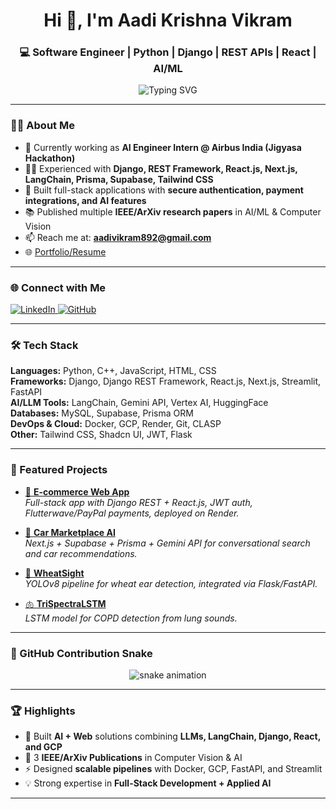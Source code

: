 <h1 align="center">Hi 👋, I'm Aadi Krishna Vikram</h1>
<h3 align="center">💻 Software Engineer | Python | Django | REST APIs | React | AI/ML</h3>

<p align="center">
  <img src="https://readme-typing-svg.demolab.com?font=Fira+Code&weight=500&pause=1000&color=4DB6AC&center=true&vCenter=true&width=435&lines=Full-Stack+Developer;Python+%7C+Django+%7C+REST+API;React+%7C+Next.js+%7C+JavaScript;LangChain+%7C+LLMs+%7C+AI+Applications" alt="Typing SVG" />
</p>

---

### 👨‍💻 About Me
- 🔭 Currently working as **AI Engineer Intern @ Airbus India (Jigyasa Hackathon)**  
- 🧑‍💻 Experienced with **Django, REST Framework, React.js, Next.js, LangChain, Prisma, Supabase, Tailwind CSS**  
- 🚀 Built full-stack applications with **secure authentication, payment integrations, and AI features**  
- 📚 Published multiple **IEEE/ArXiv research papers** in AI/ML & Computer Vision  
- 📫 Reach me at: **aadivikram892@gmail.com**  
- 🌐 [Portfolio/Resume](https://drive.google.com/file/d/1rVENT8BlHUzyYL6IzM2-iCNuxmwjRpc-/view?usp=sharing)  

---

### 🌐 Connect with Me
<p align="left">
  <a href="https://www.linkedin.com/in/aadivikram368/" target="_blank">
    <img src="https://img.shields.io/badge/LinkedIn-Connect-blue?logo=linkedin&style=for-the-badge" alt="LinkedIn"/>
  </a>
  <a href="https://github.com/aadivik" target="_blank">
    <img src="https://img.shields.io/badge/GitHub-Follow-black?logo=github&style=for-the-badge" alt="GitHub"/>
  </a>
</p>

---

### 🛠️ Tech Stack
**Languages:** Python, C++, JavaScript, HTML, CSS  
**Frameworks:** Django, Django REST Framework, React.js, Next.js, Streamlit, FastAPI  
**AI/LLM Tools:** LangChain, Gemini API, Vertex AI, HuggingFace  
**Databases:** MySQL, Supabase, Prisma ORM  
**DevOps & Cloud:** Docker, GCP, Render, Git, CLASP  
**Other:** Tailwind CSS, Shadcn UI, JWT, Flask  

---

### 📌 Featured Projects

- [🛒 **E-commerce Web App**](https://newshop-ohta.onrender.com/)  
  *Full-stack app with Django REST + React.js, JWT auth, Flutterwave/PayPal payments, deployed on Render.*  

- [🚗 **Car Marketplace AI**](https://github.com/aadivik/CAR_MARKETPLACE-AI)  
  *Next.js + Supabase + Prisma + Gemini API for conversational search and car recommendations.*  

- [🌾 **WheatSight**](https://github.com/aadivik/wheatsight)  
  *YOLOv8 pipeline for wheat ear detection, integrated via Flask/FastAPI.*  

- [🫁 **TriSpectraLSTM**](https://github.com/aadivik/copd-detection)  
  *LSTM model for COPD detection from lung sounds.*  

---

### 🐍 GitHub Contribution Snake
<p align="center">
  <img src="https://raw.githubusercontent.com/aadivik/aadivik/output/github-contribution-grid-snake.svg" alt="snake animation" />
</p>


---

### 🏆 Highlights
- 🚀 Built **AI + Web** solutions combining **LLMs, LangChain, Django, React, and GCP**  
- 📝 3 **IEEE/ArXiv Publications** in Computer Vision & AI  
- ⚡ Designed **scalable pipelines** with Docker, GCP, FastAPI, and Streamlit  
- 💡 Strong expertise in **Full-Stack Development + Applied AI**  

---
